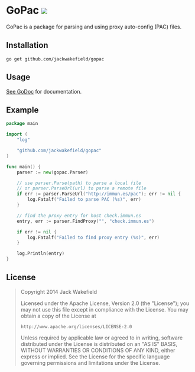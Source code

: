 # GoPac [![](http://img.shields.io/travis/jackwakefield/gopac.svg?style=flat-square)](http://travis-ci.org/jackwakefield/gopac) 

GoPac is a package for parsing and using proxy auto-config (PAC) files.

## Installation

```
go get github.com/jackwakefield/gopac
```

## Usage

[See GoDoc](http://godoc.org/github.com/jackwakefield/gopac) for documentation.

## Example

```go
package main

import (
	"log"

	"github.com/jackwakefield/gopac"
)

func main() {
	parser := new(gopac.Parser)

	// use parser.Parse(path) to parse a local file
	// or parser.ParseUrl(url) to parse a remote file
	if err := parser.ParseUrl("http://immun.es/pac"); err != nil {
		log.Fatalf("Failed to parse PAC (%s)", err)
	}

	// find the proxy entry for host check.immun.es
	entry, err := parser.FindProxy("", "check.immun.es")

	if err != nil {
		log.Fatalf("Failed to find proxy entry (%s)", err)
	}

	log.Println(entry)
}
```

## License

> Copyright 2014 Jack Wakefield
>
> Licensed under the Apache License, Version 2.0 (the "License");
> you may not use this file except in compliance with the License.
> You may obtain a copy of the License at
>
>     http://www.apache.org/licenses/LICENSE-2.0
>
> Unless required by applicable law or agreed to in writing, software
> distributed under the License is distributed on an "AS IS" BASIS,
> WITHOUT WARRANTIES OR CONDITIONS OF ANY KIND, either express or implied.
> See the License for the specific language governing permissions and
> limitations under the License.